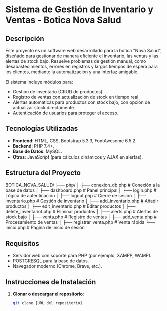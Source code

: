 # Sistema de Gestión de Inventario y Ventas - Botica Nova Salud

## Descripción
Este proyecto es un software web desarrollado para la botica "Nova Salud", diseñado para gestionar de manera eficiente el inventario, las ventas y las alertas de stock bajo. 
Resuelve problemas de gestión manual, como desabastecimientos, errores en registros y largos tiempos de espera para los clientes, mediante la automatización y una interfaz amigable.

El sistema incluye módulos para:
- Gestión de inventario (CRUD de productos).
- Registro de ventas con actualización de stock en tiempo real.
- Alertas automáticas para productos con stock bajo, con opción de actualizar stock directamente.
- Autenticación de usuarios para proteger el acceso.

## Tecnologías Utilizadas
- **Frontend**: HTML, CSS, Bootstrap 5.3.3, FontAwesome 6.5.2.
- **Backend**: PHP 7.4+.
- **Base de Datos**: MySQL.
- **Otros**: JavaScript (para cálculos dinámicos y AJAX en alertas).

## Estructura del Proyecto
BOTICA_NOVA_SALUD/
├── php/
│   ├── conexion_db.php        # Conexión a la base de datos
│   ├── dashboard.php          # Panel principal
│   ├── login.php              # Lógica de autenticación
│   ├── logout.php             # Cierre de sesión
│   ├── inventario.php         # Gestión de inventario
│   ├── add_inventario.php     # Añadir productos
│   ├── edit_inventario.php    # Editar productos
│   ├── delete_inventariot.php # Eliminar productos
│   ├── alerts.php             # Alertas de stock bajo
│   ├── venta.php              # Registro de ventas
│   ├── add_venta.php          # Procesamiento de ventas
│   ├── registrar_venta.php    # Venta rápida
└── inicio.php                 # Página de inicio de sesión

## Requisitos
- Servidor web con soporte para PHP (por ejemplo, XAMPP, WAMP).
- POSTGRESQL para la base de datos.
- Navegador moderno (Chrome, Brave, etc.).

## Instrucciones de Instalación
1. **Clonar o descargar el repositorio**:
   ```bash
   git clone [URL del repositorio]      


